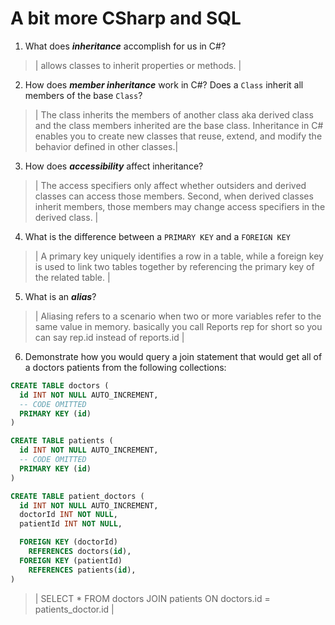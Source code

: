 # A bit more CSharp and SQL
1. What does ***inheritance*** accomplish for us in C#?

  > | allows classes to inherit properties or methods.  |

2. How does ***member inheritance*** work in C#? Does a `Class` inherit all members of the base `Class`?

  > | The class inherits the members of another class aka derived class and the class members inherited are the base class. Inheritance in C# enables you to create new classes that reuse, extend, and modify the behavior defined in other classes.|

3. How does ***accessibility*** affect inheritance?

  > | The access specifiers only affect whether outsiders and derived classes can access those members. Second, when derived classes inherit members, those members may change access specifiers in the derived class. |

4. What is the difference between a `PRIMARY KEY` and a `FOREIGN KEY`

  > | A primary key uniquely identifies a row in a table, while a foreign key is used to link two tables together by referencing the primary key of the related table. |

5. What is an ***alias***?

  > |  Aliasing refers to a scenario when two or more variables refer to the same value in memory. basically you call Reports rep for short so you can say rep.id instead of reports.id |

6. Demonstrate how you would query a join statement that would get all of a doctors patients from the following collections:

  ```SQL
  CREATE TABLE doctors (
    id INT NOT NULL AUTO_INCREMENT,
    -- CODE OMITTED
    PRIMARY KEY (id)
  )

  CREATE TABLE patients (
    id INT NOT NULL AUTO_INCREMENT,
    -- CODE OMITTED
    PRIMARY KEY (id)
  )

  CREATE TABLE patient_doctors (
    id INT NOT NULL AUTO_INCREMENT,
    doctorId INT NOT NULL,
    patientId INT NOT NULL,

    FOREIGN KEY (doctorId)
      REFERENCES doctors(id),
    FOREIGN KEY (patientId)
      REFERENCES patients(id),
  )

  ```

  > | SELECT * FROM doctors JOIN patients ON doctors.id = patients_doctor.id |
